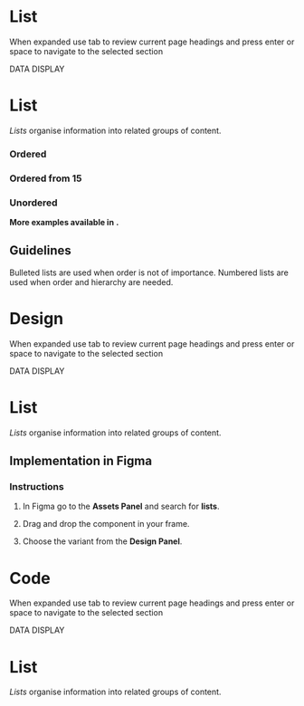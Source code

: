 # List

When expanded use tab to review current page headings and press enter or space to navigate to the selected section

DATA DISPLAY

# List

_Lists_ organise information into related groups of content.

### Ordered

### Ordered from 15

### Unordered

**More examples available in** **.**

## Guidelines

Bulleted lists are used when order is not of importance. Numbered lists are used when order and hierarchy are needed.



# Design

When expanded use tab to review current page headings and press enter or space to navigate to the selected section

DATA DISPLAY

# List

_Lists_ organise information into related groups of content.

## Implementation in Figma

### Instructions

1.  In Figma go to the **Assets Panel** and search for **lists**.
    
2.  Drag and drop the component in your frame.
    
3.  Choose the variant from the **Design Panel**.



# Code

When expanded use tab to review current page headings and press enter or space to navigate to the selected section

DATA DISPLAY

# List

_Lists_ organise information into related groups of content.